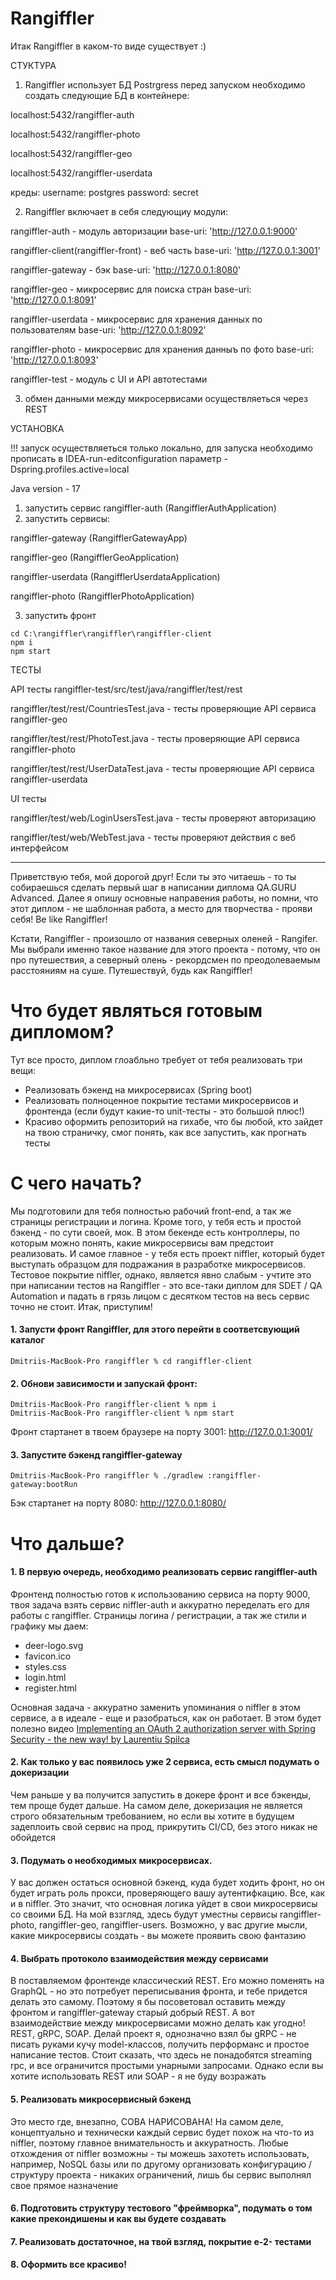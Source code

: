 # Rangiffler

Итак Rangiffler в каком-то виде существует  :) 

СТУКТУРА

1) Rangiffler использует БД Postrgress перед запуском необходимо создать следующие БД в контейнере:

localhost:5432/rangiffler-auth

localhost:5432/rangiffler-photo

localhost:5432/rangiffler-geo

localhost:5432/rangiffler-userdata

креды: 
    username: postgres
    password: secret

2) Rangiffler включает в себя следующиу модули:

rangiffler-auth - модуль авторизации   base-uri: 'http://127.0.0.1:9000'

rangiffler-client(rangiffler-front) - веб часть   base-uri: 'http://127.0.0.1:3001'

rangiffler-gateway - бэк  base-uri: 'http://127.0.0.1:8080'

rangiffler-geo - микросервис для поиска стран   base-uri: 'http://127.0.0.1:8091'

rangiffler-userdata - микросервис для хранения данных по пользователям   base-uri: 'http://127.0.0.1:8092'

rangiffler-photo - микросервис для хранения данныъ по фото   base-uri: 'http://127.0.0.1:8093'

rangiffler-test - модуль с UI и API автотестами 

3) обмен данными между микросервисами осуществляеться через REST

УСТАНОВКА 

!!! запуск осуществляеться только локально, для запуска необходимо прописать в IDEA-run-editconfiguration
параметр -Dspring.profiles.active=local 

Java version - 17 

1) запустить сервис rangiffler-auth (RangifflerAuthApplication)
2) запустить сервисы:

rangiffler-gateway (RangifflerGatewayApp)

rangiffler-geo (RangifflerGeoApplication)

rangiffler-userdata (RangifflerUserdataApplication)

rangiffler-photo (RangifflerPhotoApplication)

3) запустить фронт 
```posh
cd C:\rangiffler\rangiffler\rangiffler-client
npm i
npm start
```

ТЕСТЫ

API тесты  rangiffler-test/src/test/java/rangiffler/test/rest

rangiffler/test/rest/CountriesTest.java - тесты проверяющие API сервиса rangiffler-geo

rangiffler/test/rest/PhotoTest.java - тесты проверяющие API сервиса rangiffler-photo

rangiffler/test/rest/UserDataTest.java - тесты проверяющие API сервиса rangiffler-userdata

UI тесты 

rangiffler/test/web/LoginUsersTest.java - тесты проверяют авторизацию 

rangiffler/test/web/WebTest.java - тесты проверяют действия с веб интерфейсом 







****************************************************************************
Приветствую тебя, мой дорогой друг!
Если ты это читаешь - то ты собираешься сделать первый шаг в написании диплома QA.GURU Advanced.
Далее я опишу основные направения работы, но помни, что этот диплом - не шаблонная работа, а место
для творчества - прояви себя! Be like Rangiffler!

Кстати, Rangiffler - произошло от названия северных оленей - Rangifer. Мы выбрали именно такое
название для этого проекта - потому, что он про путешествия, а северный олень - рекордсмен по
преодолеваемым расстояниям на суше. Путешествуй, будь как Rangiffler!

# Что будет являться готовым дипломом?

Тут все просто, диплом глоабльно требует от тебя реализовать три вещи:

- Реализовать бэкенд на микросервисах (Spring boot)
- Реализовать полноценное покрытие тестами микросервисов и фронтенда (если будут какие-то
  unit-тесты - это большой плюс!)
- Красиво оформить репозиторий на гихабе, что бы любой, кто зайдет на твою страничку, смог понять,
  как все запустить, как прогнать тесты

# С чего начать?

Мы подготовили для тебя полностью рабочий front-end, а так же страницы регистрации и логина. Кроме
того, у тебя есть и простой бэкенд - по сути своей, мок. В этом бекенде есть контроллеры, по которым
можно понять, какие микросервисы вам предстоит реализовать. И самое главное - у тебя есть проект
niffler, который будет выступать образцом для подражания в разработке микросервисов. Тестовое
покрытие niffler, однако, является явно слабым - учтите это при написании тестов на Rangiffler - это
все-таки диплом для SDET / QA Automation и падать в грязь лицом с десятком тестов на весь сервис
точно не стоит. Итак, приступим!

#### 1. Запусти фронт Rangiffler, для этого перейти в соответсвующий каталог

```posh
Dmitriis-MacBook-Pro rangiffler % cd rangiffler-client
```

#### 2. Обнови зависимости и запускай фронт:

```posh
Dmitriis-MacBook-Pro rangiffler-client % npm i
Dmitriis-MacBook-Pro rangiffler-client % npm start
```

Фронт стартанет в твоем браузере на порту 3001: http://127.0.0.1:3001/

#### 3. Запустите бэкенд rangiffler-gateway

```posh
Dmitriis-MacBook-Pro rangiffler % ./gradlew :rangiffler-gateway:bootRun
```

Бэк стартанет на порту 8080: http://127.0.0.1:8080/

# Что дальше?

#### 1. В первую очередь, необходимо реализовать сервис rangiffler-auth

Фронтенд полностью готов к использованию сервиса на порту 9000,
твоя задача взять сервис niffler-auth и аккуратно переделать его для работы с rangiffler.
Страницы логина / регистрации, а так же стили и графику мы даем:

- deer-logo.svg
- favicon.ico
- styles.css
- login.html
- register.html

Основная задача - аккуратно заменить упоминания о niffler в этом сервисе, а в идеале - еще и
разобраться, как он работает. В этом будет полезно
видео [Implementing an OAuth 2 authorization server with Spring Security - the new way! by Laurentiu Spilca](https://youtu.be/DaUGKnA7aro)

#### 2. Как только у вас появилось уже 2 сервиса, есть смысл подумать о докеризации

Чем раньше у ва получится запустить в докере фронт и все бэкенды, тем проще будет дальше.
На самом деле, докеризация не является строго обязательным требованием, но если вы хотите в будущем
задеплоить свой сервис на прод, прикрутить CI/CD, без этого никак не обойдется

#### 3. Подумать о необходимых микросервисах.

У вас должен остаться основной бэкенд, куда будет ходить фронт, но он будет играть роль прокси,
проверяющего вашу аутентифкацию. Все, как и в niffler. Это значит, что основная логика уйдет в свои
микросервисы со своими БД. На мой вззгляд, здесь будут уместны сервисы rangiffler-photo,
rangiffler-geo, rangiffler-users. Возможно, у вас другие мысли, какие микросервисы создать - вы
можете проявить свою фантазию

#### 4. Выбрать протоколо взаимодействия между сервисами

В поставляемом фронтенде классический REST. Его можно поменять на GraphQL - но это потребует
переписывания фронта, и тебе придется делать это самому. Поэтому я бы посоветовал оставить между
фронтом и rangiffler-gateway старый добрый REST. А вот взаимодействие между микросервисами можно
делать как угодно! REST, gRPC, SOAP. Делай проект я, однозначно взял бы gRPC - не писать руками кучу
model-классов, получить перформанс и простое написание тестов. Стоит сказать, что здесь не
понадобятся streaming rpc, и все ограничится простыми унарными запросами. Однако если вы хотите
использовать REST или SOAP - я не буду возражать

#### 5. Реализовать микросервисный бэкенд

Это место где, внезапно, СОВА НАРИСОВАНА!
На самом деле, концептуально и технически каждый сервис будет похож на что-то из niffler, поэтому
главное внимательность и аккуратность. Любые отхождения от niffler возможны - ты можешь захотеть
использовать, например, NoSQL базы или по другому организовать конфигурацию / структуру проекта -
никаких ограничений, лишь бы сервис выполнял свое прямое назначение

#### 6. Подготовить структуру тестового "фреймворка", подумать о том какие прекондишены и как вы будете создавать

#### 7. Реализовать достаточное, на твой взгляд, покрытие e-2- тестами

#### 8. Оформить все красиво!












